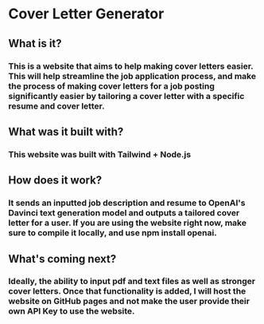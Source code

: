 # Cover Letter Generator

## What is it?

### This is a website that aims to help making cover letters easier. This will help streamline the job application process, and make the process of making cover letters for a job posting significantly easier by tailoring a cover letter with a specific resume and cover letter.

## What was it built with?

### This website was built with Tailwind + Node.js

## How does it work?
### It sends an inputted job description and resume to OpenAI's Davinci text generation model and outputs a tailored cover letter for a user. If you are using the website right now, make sure to compile it locally, and use npm install openai.

## What's coming next?
### Ideally, the ability to input pdf and text files as well as stronger cover letters. Once that functionality is added, I will host the website on GitHub pages and not make the user provide their own API Key to use the website.

